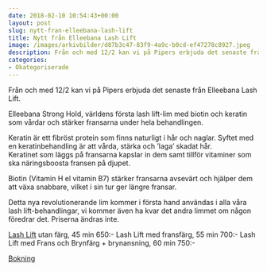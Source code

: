 ```yaml
---
date: 2018-02-10 10:54:43+00:00
layout: post
slug: nytt-fran-elleebana-lash-lift
title: Nytt från Elleebana Lash Lift
image: /images/arkivbilder/d87b3c47-83f9-4a9c-b0cd-ef47278c8927.jpeg
description: Från och med 12/2 kan vi på Pipers erbjuda det senaste från Elleebana Lash Lift.
categories:
- Okategoriserade
---
```

Från och med 12/2 kan vi på Pipers erbjuda det senaste från Elleebana Lash Lift.

Elleebana Strong Hold, världens första lash lift-lim med biotin och keratin som vårdar och stärker fransarna under hela behandlingen.

Keratin är ett fibröst protein som finns naturligt i hår och naglar. Syftet med en keratinbehandling är att vårda, stärka och ’laga’ skadat hår. Keratinet som läggs på fransarna kapslar in dem samt tillför vitaminer som ska näringsboosta fransen på djupet.

Biotin (Vitamin H el vitamin B7) stärker fransarna avsevärt och hjälper dem att växa snabbare, vilket i sin tur ger längre fransar.

Detta nya revolutionerande lim kommer i första hand användas i alla våra lash lift-behandlingar, vi kommer även ha kvar det andra limmet om någon föredrar det. Priserna ändras inte.

[Lash Lift](http://pipershudvard.com/lashlift/) utan färg, 45 min 650:-
Lash Lift med fransfärg, 55 min 700:-
Lash Lift med Frans och Brynfärg + brynansning, 60 min 750:-

[Bokning](http://pipershudvard.com/kontakta-oss/)




